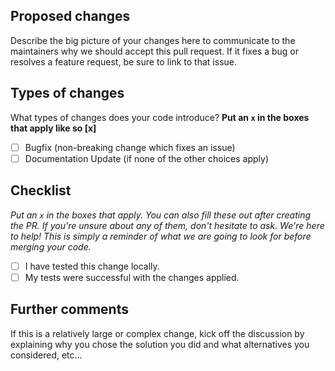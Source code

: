## Proposed changes

Describe the big picture of your changes here to communicate to the maintainers why we should accept this pull request. If it fixes a bug or resolves a feature request, be sure to link to that issue.

## Types of changes

What types of changes does your code introduce?
__Put an `x` in the boxes that apply like so [x]__

- [ ] Bugfix (non-breaking change which fixes an issue)
- [ ] Documentation Update (if none of the other choices apply)

## Checklist

_Put an `x` in the boxes that apply. You can also fill these out after creating the PR. If you're unsure about any of them, don't hesitate to ask. We're here to help! This is simply a reminder of what we are going to look for before merging your code._

- [ ] I have tested this change locally.
- [ ] My tests were successful with the changes applied.

## Further comments

If this is a relatively large or complex change, kick off the discussion by explaining why you chose the solution you did and what alternatives you considered, etc...
